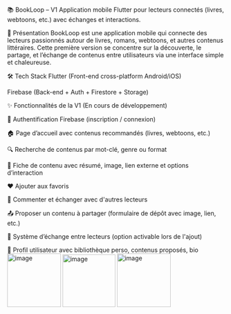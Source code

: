 📚 BookLoop – V1
Application mobile Flutter pour lecteurs connectés (livres, webtoons, etc.) avec échanges et interactions.

🚀 Présentation
BookLoop est une application mobile qui connecte des lecteurs passionnés autour de livres, romans, webtoons, et autres contenus littéraires.
Cette première version se concentre sur la découverte, le partage, et l’échange de contenus entre utilisateurs via une interface simple et chaleureuse.

🛠️ Tech Stack
Flutter (Front-end cross-platform Android/iOS)

Firebase (Back-end + Auth + Firestore + Storage)

✨ Fonctionnalités de la V1 (En cours de développement)

🔐 Authentification Firebase (inscription / connexion)

🏠 Page d’accueil avec contenus recommandés (livres, webtoons, etc.)

🔍 Recherche de contenus par mot-clé, genre ou format

📖 Fiche de contenu avec résumé, image, lien externe et options d’interaction

❤️ Ajouter aux favoris

💬 Commenter et échanger avec d'autres lecteurs

📤 Proposer un contenu à partager (formulaire de dépôt avec image, lien, etc.)

🔁 Système d’échange entre lecteurs (option activable lors de l'ajout)

👤 Profil utilisateur avec bibliothèque perso, contenus proposés, bio
<img width="124" alt="image" src="https://github.com/user-attachments/assets/4f2717e9-81a0-470c-a8b2-25f6122f0ba8" />
<img width="122" alt="image" src="https://github.com/user-attachments/assets/a4aaf83f-c399-44ca-a56b-9bc5029a66ef" />
<img width="124" alt="image" src="https://github.com/user-attachments/assets/ded97ab6-4ce7-44d7-b189-6a12fbc454fc" />



